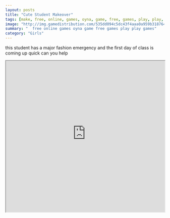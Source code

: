 ```yaml
---
layout: posts
title: "Cute Student Makeover"
tags: [make, free, online, games, oyna, game, free, games, play, play, games]
image: "http://img.gamedistribution.com/535dd094c5dc43f4aaa0a959b318764d.jpg"
summary: "  free online games oyna game free games play play games"
category: "Girls"
---
```


this student has a major fashion emergency and the first day of class is coming up quick can you help

<iframe width="100%" height="480px;" src="http://flash.gamedistribution.com?game=535dd094c5dc43f4aaa0a959b318764d"></iframe>
